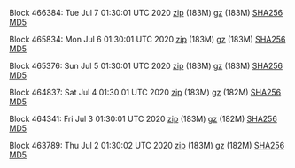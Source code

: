 Block 466384: Tue Jul  7 01:30:01 UTC 2020 [zip](https://files.01coin.io/mainnet/2020-07-07/bootstrap.dat.zip) (183M) [gz](https://files.01coin.io/mainnet/2020-07-07/bootstrap.dat.tar.gz) (183M) [SHA256](https://files.01coin.io/mainnet/2020-07-07/sha256.txt) [MD5](https://files.01coin.io/mainnet/2020-07-07/md5.txt)

Block 465834: Mon Jul  6 01:30:01 UTC 2020 [zip](https://files.01coin.io/mainnet/2020-07-06/bootstrap.dat.zip) (183M) [gz](https://files.01coin.io/mainnet/2020-07-06/bootstrap.dat.tar.gz) (183M) [SHA256](https://files.01coin.io/mainnet/2020-07-06/sha256.txt) [MD5](https://files.01coin.io/mainnet/2020-07-06/md5.txt)

Block 465376: Sun Jul  5 01:30:01 UTC 2020 [zip](https://files.01coin.io/mainnet/2020-07-05/bootstrap.dat.zip) (183M) [gz](https://files.01coin.io/mainnet/2020-07-05/bootstrap.dat.tar.gz) (183M) [SHA256](https://files.01coin.io/mainnet/2020-07-05/sha256.txt) [MD5](https://files.01coin.io/mainnet/2020-07-05/md5.txt)

Block 464837: Sat Jul  4 01:30:01 UTC 2020 [zip](https://files.01coin.io/mainnet/2020-07-04/bootstrap.dat.zip) (183M) [gz](https://files.01coin.io/mainnet/2020-07-04/bootstrap.dat.tar.gz) (182M) [SHA256](https://files.01coin.io/mainnet/2020-07-04/sha256.txt) [MD5](https://files.01coin.io/mainnet/2020-07-04/md5.txt)

Block 464341: Fri Jul  3 01:30:01 UTC 2020 [zip](https://files.01coin.io/mainnet/2020-07-03/bootstrap.dat.zip) (183M) [gz](https://files.01coin.io/mainnet/2020-07-03/bootstrap.dat.tar.gz) (182M) [SHA256](https://files.01coin.io/mainnet/2020-07-03/sha256.txt) [MD5](https://files.01coin.io/mainnet/2020-07-03/md5.txt)

Block 463789: Thu Jul  2 01:30:02 UTC 2020 [zip](https://files.01coin.io/mainnet/2020-07-02/bootstrap.dat.zip) (183M) [gz](https://files.01coin.io/mainnet/2020-07-02/bootstrap.dat.tar.gz) (182M) [SHA256](https://files.01coin.io/mainnet/2020-07-02/sha256.txt) [MD5](https://files.01coin.io/mainnet/2020-07-02/md5.txt)

